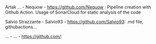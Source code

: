 Artak ... - Nequow - https://github.com/Nequow : Pipeline creation with Github Action. Usage of SonarCloud for static analysis of the code


Salvio Strazzante - Salvio93 - https://github.com/Salvio93:
    .md file, githubactions...

... - ... - https://github.com/:

